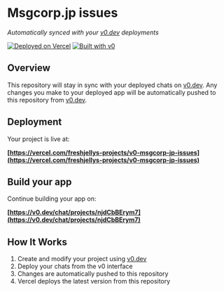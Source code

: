 # Msgcorp.jp issues

*Automatically synced with your [v0.dev](https://v0.dev) deployments*

[![Deployed on Vercel](https://img.shields.io/badge/Deployed%20on-Vercel-black?style=for-the-badge&logo=vercel)](https://vercel.com/freshjellys-projects/v0-msgcorp-jp-issues)
[![Built with v0](https://img.shields.io/badge/Built%20with-v0.dev-black?style=for-the-badge)](https://v0.dev/chat/projects/njdCbBErym7)

## Overview

This repository will stay in sync with your deployed chats on [v0.dev](https://v0.dev).
Any changes you make to your deployed app will be automatically pushed to this repository from [v0.dev](https://v0.dev).

## Deployment

Your project is live at:

**[https://vercel.com/freshjellys-projects/v0-msgcorp-jp-issues](https://vercel.com/freshjellys-projects/v0-msgcorp-jp-issues)**

## Build your app

Continue building your app on:

**[https://v0.dev/chat/projects/njdCbBErym7](https://v0.dev/chat/projects/njdCbBErym7)**

## How It Works

1. Create and modify your project using [v0.dev](https://v0.dev)
2. Deploy your chats from the v0 interface
3. Changes are automatically pushed to this repository
4. Vercel deploys the latest version from this repository